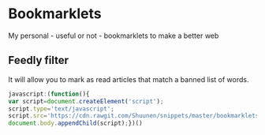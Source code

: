 # Bookmarklets

My personal - useful or not - bookmarklets to make a better web


## Feedly filter

It will allow you to mark as read articles that match a banned list of words.

```javascript
javascript:(function(){
var script=document.createElement('script');
script.type='text/javascript';
script.src='https://cdn.rawgit.com/Shuunen/snippets/master/bookmarklets/feedly-filter.js';
document.body.appendChild(script);})()
```

